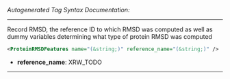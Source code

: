 <!-- THIS IS AN AUTOGENERATED FILE: Don't edit it directly, instead change the schema definition in the code itself. -->

_Autogenerated Tag Syntax Documentation:_

---
Record RMSD, the reference ID to which RMSD was computed as well as dummy variables determining what type of protein RMSD was computed

```xml
<ProteinRMSDFeatures name="(&string;)" reference_name="(&string;)" />
```

-   **reference_name**: XRW_TODO

---

